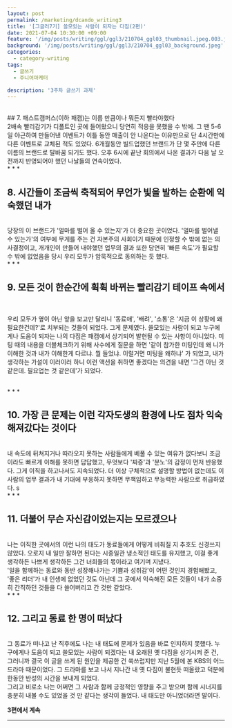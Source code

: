 ```yaml
---
layout: post
permalink: /marketing/dcando_writing3
title: '[그글러7기] 쓸모있는 사람이 되자는 다짐(2편)'
date: 2021-07-04 10:30:00 +09:00
feature: '/img/posts/writing/ggl/ggl3/210704_ggl03_thumbnail.jpeg.003.jpeg'
background: '/img/posts/writing/ggl/ggl3/210704_ggl03_background.jpeg'
categories:
  - category-writing
tags:
  - 글쓰기
  - 주니어마케터

description: '3주차 글쓰기 과제'
---
```



<br>
## 7. 패스트캠퍼스(이하 패캠)는 이름 만큼이나 뭐든지 빨라야했다
<br>
2배속 빨리감기가 디폴트인 곳에 들어왔으니 당연히 적응을 못했을 수 밖에. 그 땐 5-6일 야근하여 만들어낸 이벤트가 이틀 동안 매출이 안 나온다는 이유만으로 단 4시간만에 다른 이벤트로 교체된 적도 있었다. 6개월동안 빌드업했던 브랜드가 단 몇 주만에 다른 이름의 브랜드로 탈바꿈 되기도 했다. 오후 6시에 끝난 회의에서 나온 결과가 다음 날 오전까지 반영되어야 했던 나날들의 연속이었다.
<br>
* * *
<br>

## 8. 시간들이 조금씩 축적되어 무언가 빛을 발하는 순환에 익숙했던 내가
<br>
당장의 이 브랜드가 '얼마를 벌어 올 수 있는지'가 더 중요한 곳이었다. '얼마를 벌어낼 수 있는가'의 여부에 무게를 주는 건 자본주의 사회이기 때문에 인정할 수 밖에 없는 의사결정이고, 개개인이 만들어 내야했던 업무의 결과 또한 당연히 '빠른 속도'가 필요할 수 밖에 없었음을 당시 우리 모두가 암묵적으로 동의하는 듯 했다.
<br>
* * *
<br>


## 9. 모든 것이 한순간에 휙휙 바뀌는 빨리감기 테이프 속에서
<br>

우리 모두가 옆이 아닌 앞을 보고만 달리니 '동료애', '배려', '소통'은 '지금 이 상황에 왜 필요한건데?'로 치부되는 것들이 되었다. 그게 문제였다. 쓸모있는 사람이 되고 누구에게나 도움이 되자는 나의 다짐은 패캠에서 상기되어 발현될 수 있는 사항이 아니었다. 미팅 때의 내용을 더블체크하기 위해 사수에게 질문을 하면 '같이 참가한 미팅인데 왜 니가 이해한 것과 내가 이해한게 다르냐. 뭘 들었냐. 이럴거면 미팅을 왜하냐' 가 되었고, 내가 생각하는 가설이 이러이러 하니 이런 액션을 취하면 좋겠다는 의견을 내면 '그건 아닌 것 같은데. 필요업는 것 같은데'가 되었다.

<br>
* * *
<br>

##  10. 가장 큰 문제는 이런 각자도생의 환경에 나도 점차 익숙해져갔다는 것이다
<br>
내 속도에 뒤쳐지거나 따라오지 못하는 사람들에게 베풀 수 있는 여유가 없다보니 조금이라도 빠르게 이해를 못하면 답답했고, 무엇보다 '짜증'과 '분노'의 감정이 먼저 반응했다. 그게 이직을 하고나서도 지속되었다. 더 이상 구체적으로 설명할 방법이 없는데도 이 사람의 업무 결과가 내 기대에 부응하지 못하면 무책임하고 무능력한 사람으로 취급하였다. s
<br>
* * *
<br>


## 11. 더불어 무슨 자신감이었는지는 모르겠으나
<br>
나는 이직한 곳에서의 이런 나의 태도가 동료들에게 어떻게 비춰질 지 추호도 신경쓰지 않았다. 오로지 내 일만 잘하면 된다는 시종일관 냉소적인 태도를 유지했고, 이걸 좋게 생각하든 나쁘게 생각하든 그건 너희들의 몫이라고 여기며 지냈다.
<br>
'일을 함께하는 동료와 동반 성장해나가는 기쁨과 성취감'이 어떤 것인지 경험해봤고,  '좋은 리더'가 내 인생에 없었던 것도 아닌데 그 곳에서 익숙해진 모든 것들이 내가 소중히 간직하던 것들을 다 쓸어버리고 간 것만 같았다.

<br>
* * *
<br>


## 12. 그리고 동료 한 명이 떠났다
<br>
그 동료가 떠나고 난 직후에도 나는 내 태도에 문제가 있음을 바로 인지하지 못했다. 누구에게나 도움이 되고 쓸모있는 사람이 되겠다는 내 오래된 옛 다짐을 상기시켜 준 건, 그러니까 결국 이 글을 쓰게 된 원인을 제공한 건 쑥쓰럽지만 지난 5월에 본 KBS의 어느 드라마 때문이었다. 그 드라마를 보고 나서 지나간 내 옛 다짐이 불현듯 떠올랐고 덕분에 한동안 반성의 시간을 보내게 되었다.
<br>
그리고 비로소 나는 어쩌면 그 사람과 함께 긍정적인 영향을 주고 받으며 함께 시너지를 충분히 내볼 수도 있었을 것 만 같다는 생각이 들었다. 내 태도만 아니었더라면 말이다.
<br>

**3편에서 계속**
<br>
* * *
<br>
